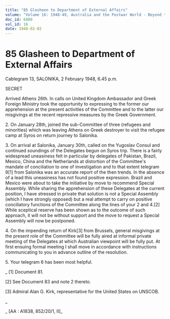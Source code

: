 ```yaml
---
title: "85 Glasheen to Department of External Affairs"
volume: "Volume 16: 1948-49, Australia and the Postwar World - Beyond the Region"
doc_id: 6800
vol_id: 16
date: 1948-02-02
---
```


# 85 Glasheen to Department of External Affairs

Cablegram 13, SALONIKA, 2 February 1948, 6.45 p.m.

SECRET

Arrived Athens 26th. In calls on United Kingdom Ambassador and Greek Foreign Ministry took the opportunity to expressing to the former our apprehension at the present activities of the Committee and to the latter our misgivings at the recent repressive measures by the Greek Government.

2\. On January 28th, joined the sub-Committee of three (refugees and minorities) which was leaving Athens on Greek destroyer to visit the refugee camp at Syros on return journey to Salonika.

3\. On arrival at Salonika, January 30th, called on the Yugoslav Consul and continued soundings of the Delegates begun on Syros trip. There is a fairly widespread uneasiness felt in particular by delegates of Pakistan, Brazil, Mexico, China and the Netherlands at distortion of the Committee's mandate of conciliation to one of investigation and to that extent telegram 9[1] from Salonika was an accurate report of the then trends. In the absence of a lead this uneasiness has not found positive expression. Brazil and Mexico were about to take the initiative by move to recommend Special Assembly. While sharing the apprehension of these Delegates at the current position, I have stressed in private that solution is not a Special Assembly (which I have strongly opposed) but a real attempt to carry on positive conciliatory functions of the Committee along the lines of your 2 and 4.[2] While sceptical reserve has been shown as to the outcome of such approach, it will not be without support and the move to request a Special Assembly will now be postponed.

4\. On the impending return of Kirk[3] from Brussels, general misgivings at the present role of the Committee will be fully aired at informal private meeting of the Delegates at which Australian viewpoint will be fully put. At first ensuing formal meeting I shall move in accordance with instructions communicating to you in advance outline of the resolution.

5\. Your telegram 6 has been most helpful.

_ [1] Document 81.

[2] See Document 83 and note 2 thereto.

[3] Admiral Alan G. Kirk, representative for the United States on UNSCOB.

_

_ [AA : A1838, 852/20/1, II]_
